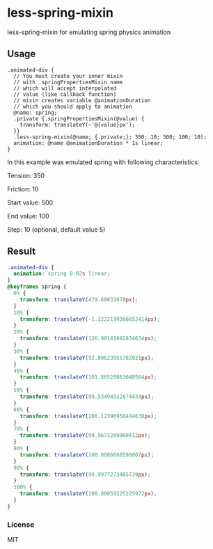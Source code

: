 # less-spring-mixin

less-spring-mixin for emulating spring physics animation

## Usage

```less
.animated-div {
  // You must create your inner mixin
  // with .springPropertiesMixin name
  // which will accept interpolated
  // value (like callback function)
  // mixin creates variable @animationDuration
  // which you should apply to animation
  @name: spring;
  .private {.springPropertiesMixin(@value) {
    transform: translateY(~'@{value}px');
  }}
  .less-spring-mixin(@name; {.private;}; 350; 10; 500; 100; 10);
  animation: @name @animationDuration * 1s linear;
}
```

In this example was emulated spring with following characteristics:

Tension: 350

Friction: 10

Start value: 500

End value: 100

Step: 10 (optional, default value 5)

## Result

```css
.animated-div {
  animation: spring 0.92s linear;
}
@keyframes spring {
  0% {
    transform: translateY(479.60033078px);
  }
  10% {
    transform: translateY(-1.3222199366652414px);
  }
  20% {
    transform: translateY(126.90181092834634px);
  }
  30% {
    transform: translateY(92.89623955782021px);
  }
  40% {
    transform: translateY(101.86520863048564px);
  }
  50% {
    transform: translateY(99.53494922874434px);
  }
  60% {
    transform: translateY(100.12396958484638px);
  }
  70% {
    transform: translateY(99.9671289060412px);
  }
  80% {
    transform: translateY(100.0086680590807px);
  }
  90% {
    transform: translateY(99.9977273485739px);
  }
  100% {
    transform: translateY(100.00059225225972px);
  }
}
```

### License

MIT
